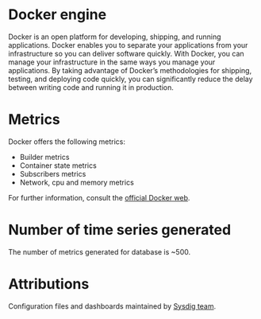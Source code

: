 # Docker engine
Docker is an open platform for developing, shipping, and running applications. Docker enables you to separate your applications from your infrastructure so you can deliver software quickly. With Docker, you can manage your infrastructure in the same ways you manage your applications. By taking advantage of Docker’s methodologies for shipping, testing, and deploying code quickly, you can significantly reduce the delay between writing code and running it in production.

# Metrics
Docker offers the following metrics:
- Builder metrics
- Container state metrics
- Subscribers metrics
- Network, cpu and memory metrics

For further information, consult the [official Docker web](https://docs.docker.com/config/daemon/prometheus/).

# Number of time series generated
The number of metrics generated for database is ~500.

# Attributions
Configuration files and dashboards maintained by [Sysdig team](https://sysdig.com/).